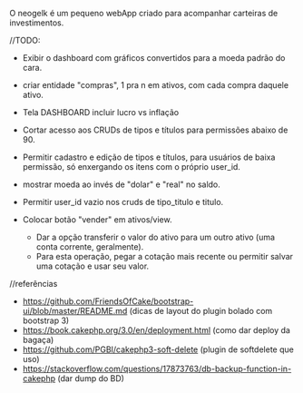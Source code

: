 O neogelk é um pequeno webApp criado para acompanhar carteiras de investimentos.

//TODO:
- Exibir o dashboard com gráficos convertidos para a moeda padrão do cara.
- criar entidade "compras", 1 pra n em ativos, com cada compra daquele ativo.
- Tela DASHBOARD incluir lucro vs inflação
- Cortar acesso aos CRUDs de tipos e títulos para permissões abaixo de 90.
- Permitir cadastro e edição de tipos e títulos, para usuários de baixa permissão, só enxergando os itens com o próprio user_id.
- mostrar moeda ao invés de "dolar" e "real" no saldo.
- Permitir user_id vazio nos cruds de tipo_titulo e titulo.

- Colocar botão "vender" em ativos/view. 
  - Dar a opção transferir o valor do ativo para um outro ativo (uma conta corrente, geralmente).
  - Para esta operação, pegar a cotação mais recente ou permitir salvar uma cotação e usar seu valor.
  

//referências
- https://github.com/FriendsOfCake/bootstrap-ui/blob/master/README.md (dicas de layout do plugin bolado com bootstrap 3)
- https://book.cakephp.org/3.0/en/deployment.html (como dar deploy da bagaça)
- https://github.com/PGBI/cakephp3-soft-delete (plugin de softdelete que uso)
- https://stackoverflow.com/questions/17873763/db-backup-function-in-cakephp (dar dump do BD)
